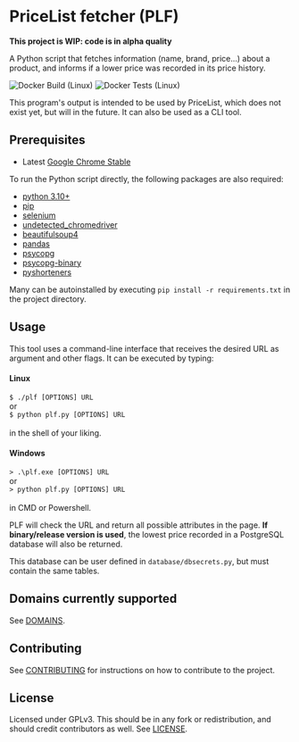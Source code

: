 # PriceList fetcher (PLF)

**This project is WIP: code is in alpha quality**

A Python script that fetches information (name, brand, price...) about a product, and informs if a lower price was recorded in its price history.

![Docker Build (Linux)](https://github.com/luismiaresse/pricelist-fetcher/actions/workflows/docker-build-linux.yml/badge.svg)
![Docker Tests (Linux)](https://github.com/luismiaresse/pricelist-fetcher/actions/workflows/docker-test-linux.yml/badge.svg)

This program's output is intended to be used by PriceList, which does not exist yet, but will in the future.
It can also be used as a CLI tool.

## Prerequisites

* Latest [Google Chrome Stable](https://www.google.com/chrome/browser/desktop/)

To run the Python script directly, the following packages are also required:

* [python 3.10+](https://www.python.org/downloads/)
* [pip](https://pypi.org/project/pip/)
* [selenium](https://pypi.org/project/selenium)
* [undetected_chromedriver](https://pypi.org/project/undetected_chromedriver/)
* [beautifulsoup4](https://pypi.org/project/beautifulsoup4/)
* [pandas](https://pypi.org/project/pandas/)
* [psycopg](https://pypi.org/project/psycopg/)
* [psycopg-binary](https://pypi.org/project/psycopg-binary/)
* [pyshorteners](https://pypi.org/project/pyshorteners/)

Many can be autoinstalled by executing `pip install -r requirements.txt` in the project directory.

## Usage
This tool uses a command-line interface that receives the desired URL as argument and other flags. 
It can be executed by typing:

#### Linux
`$ ./plf [OPTIONS] URL` \
or \
`$ python plf.py [OPTIONS] URL` \
\
in the shell of your liking.

#### Windows
`> .\plf.exe [OPTIONS] URL` \
or \
`> python plf.py [OPTIONS] URL` \
\
in CMD or Powershell.

PLF will check the URL and return all possible attributes in the page. 
**If binary/release version is used**, the lowest price recorded in a PostgreSQL database
will also be returned.

This database can be user defined in `database/dbsecrets.py`, but must contain the same tables.

## Domains currently supported
See [DOMAINS](https://github.com/luismiaresse/pricelist-fetcher/blob/master/DOMAINS.md).

## Contributing
See [CONTRIBUTING](https://github.com/luismiaresse/pricelist-fetcher/blob/master/CONTRIBUTING.md) for instructions on how to contribute to the project.

## License
Licensed under GPLv3. This should be in any fork or redistribution, and should credit contributors as well. See [LICENSE](https://github.com/luismiaresse/pricelist-fetcher/blob/master/LICENSE).
